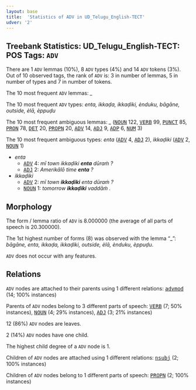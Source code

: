 ```yaml
---
layout: base
title:  'Statistics of ADV in UD_Telugu_English-TECT'
udver: '2'
---
```


## Treebank Statistics: UD_Telugu_English-TECT: POS Tags: `ADV`

There are 1 `ADV` lemmas (10%), 8 `ADV` types (4%) and 14 `ADV` tokens (3%).
Out of 10 observed tags, the rank of `ADV` is: 3 in number of lemmas, 5 in number of types and 7 in number of tokens.

The 10 most frequent `ADV` lemmas: <em>_</em>

The 10 most frequent `ADV` types:  <em>enta, ikkaḍa, ikkaḍiki, ènduku, bāgāne, outside, èlā, èppuḍu</em>

The 10 most frequent ambiguous lemmas: <em>_</em> (<tt><a href="qte_tect-pos-NOUN.html">NOUN</a></tt> 122, <tt><a href="qte_tect-pos-VERB.html">VERB</a></tt> 99, <tt><a href="qte_tect-pos-PUNCT.html">PUNCT</a></tt> 85, <tt><a href="qte_tect-pos-PRON.html">PRON</a></tt> 78, <tt><a href="qte_tect-pos-DET.html">DET</a></tt> 20, <tt><a href="qte_tect-pos-PROPN.html">PROPN</a></tt> 20, <tt><a href="qte_tect-pos-ADV.html">ADV</a></tt> 14, <tt><a href="qte_tect-pos-ADJ.html">ADJ</a></tt> 9, <tt><a href="qte_tect-pos-ADP.html">ADP</a></tt> 6, <tt><a href="qte_tect-pos-NUM.html">NUM</a></tt> 3)

The 10 most frequent ambiguous types:  <em>enta</em> (<tt><a href="qte_tect-pos-ADV.html">ADV</a></tt> 4, <tt><a href="qte_tect-pos-ADJ.html">ADJ</a></tt> 2), <em>ikkaḍiki</em> (<tt><a href="qte_tect-pos-ADV.html">ADV</a></tt> 2, <tt><a href="qte_tect-pos-NOUN.html">NOUN</a></tt> 1)


* <em>enta</em>
  * <tt><a href="qte_tect-pos-ADV.html">ADV</a></tt> 4: <em>mī town ikkaḍiki <b>enta</b> dūraṁ ?</em>
  * <tt><a href="qte_tect-pos-ADJ.html">ADJ</a></tt> 2: <em>Amerikālō time <b>enta</b> ?</em>
* <em>ikkaḍiki</em>
  * <tt><a href="qte_tect-pos-ADV.html">ADV</a></tt> 2: <em>mī town <b>ikkaḍiki</b> enta dūraṁ ?</em>
  * <tt><a href="qte_tect-pos-NOUN.html">NOUN</a></tt> 1: <em>tomorrow <b>ikkaḍiki</b> vaddāṁ .</em>

## Morphology

The form / lemma ratio of `ADV` is 8.000000 (the average of all parts of speech is 20.300000).

The 1st highest number of forms (8) was observed with the lemma “_”: <em>bāgāne, enta, ikkaḍa, ikkaḍiki, outside, èlā, ènduku, èppuḍu</em>.

`ADV` does not occur with any features.


## Relations

`ADV` nodes are attached to their parents using 1 different relations: <tt><a href="qte_tect-dep-advmod.html">advmod</a></tt> (14; 100% instances)

Parents of `ADV` nodes belong to 3 different parts of speech: <tt><a href="qte_tect-pos-VERB.html">VERB</a></tt> (7; 50% instances), <tt><a href="qte_tect-pos-NOUN.html">NOUN</a></tt> (4; 29% instances), <tt><a href="qte_tect-pos-ADJ.html">ADJ</a></tt> (3; 21% instances)

12 (86%) `ADV` nodes are leaves.

2 (14%) `ADV` nodes have one child.

The highest child degree of a `ADV` node is 1.

Children of `ADV` nodes are attached using 1 different relations: <tt><a href="qte_tect-dep-nsubj.html">nsubj</a></tt> (2; 100% instances)

Children of `ADV` nodes belong to 1 different parts of speech: <tt><a href="qte_tect-pos-PROPN.html">PROPN</a></tt> (2; 100% instances)


